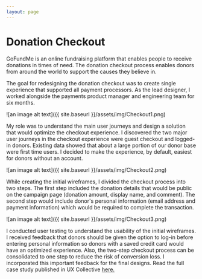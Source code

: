 ```yaml
---
layout: page
---
```



# Donation Checkout

GoFundMe is an online fundraising platform that enables people to receive donations in times of need. The donation checkout process enables donors from around the world to support the causes they believe in.

The goal for redesigning the donation checkout was to create single experience that supported all payment processors. As the lead designer, I worked alongside the payments product manager and engineering team for  six months.

![an image alt text]({{ site.baseurl }}/assets/img/Checkout1.png)

My role was to understand the main user journeys and design a solution that would optimize the checkout experience.
I discovered the two major user journeys in the checkout experience were guest checkout and logged-in donors. Existing data showed that about a large portion of our donor base were first time users. I decided to make the experience, by default, easiest for donors without an account.

![an image alt text]({{ site.baseurl }}/assets/img/Checkout2.png)

While creating the initial wireframes, I divided the checkout process into two steps. The first step included the donation details that would be public on the campaign page (donation amount, display name, and comment). The second step would include donor's personal information (email address and payment information) which would be required to complete the transaction.

![an image alt text]({{ site.baseurl }}/assets/img/Checkout3.png)

I conducted user testing to understand the usability of the initial wireframes. I received feedback that donors should be given the option to log-in before entering personal information so donors with a saved credit card would have an optimized experience. Also, the two-step checkout process can be consolidated to one step to reduce the risk of conversion loss. I incorporated this important feedback for the final designs. Read the full case study published in UX Collective <a href="https://uxdesign.cc/reimagining-the-gofundme-checkout-experience-c2e36060f55f" target="_blank">here. </a>
